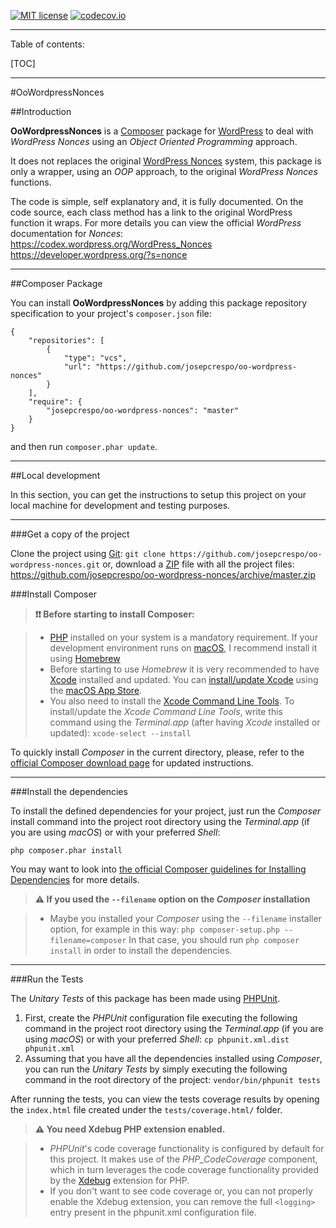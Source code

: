 [![MIT license](https://img.shields.io/github/license/mashape/apistatus.svg)](http://opensource.org/licenses/MIT) [![codecov.io](https://img.shields.io/codecov/c/github/josepcrespo/oo-wordpress-nonces.svg)](https://codecov.io/github/josepcrespo/oo-wordpress-nonces)

----------

Table of contents:

[TOC]

----------

#OoWordpressNonces

##Introduction

**OoWordpressNonces** is a [Composer](https://getcomposer.org/) package for [WordPress](https://wordpress.org/) to deal with *WordPress Nonces* using an *Object Oriented Programming* approach.

It does not replaces the original [WordPress Nonces](https://codex.wordpress.org/WordPress_Nonces) system, this package is only a wrapper, using an *OOP* approach, to the original *WordPress Nonces* functions.

The code is simple, self explanatory and, it is fully documented. On the code source, each class method has a link to the original WordPress function it wraps. For more details you can view the official *WordPress* documentation for *Nonces*:
https://codex.wordpress.org/WordPress_Nonces
https://developer.wordpress.org/?s=nonce

----------

##Composer Package

You can install **OoWordpressNonces** by adding this package repository specification to your project's `composer.json` file:
<pre><code class="language-javascript">{
    "repositories": [
        {
            "type": "vcs",
            "url": "https://github.com/josepcrespo/oo-wordpress-nonces"
        }
    ],
    "require": {
        "josepcrespo/oo-wordpress-nonces": "master"
    }
}
</code></pre>
and then run `composer.phar update`.

----------

##Local development

In this section, you can get the instructions to setup this project on your local machine for development and testing purposes.

----------

###Get a copy of the project

Clone the project using [Git](https://git-scm.com/):
`git clone https://github.com/josepcrespo/oo-wordpress-nonces.git`
or, download a [ZIP](https://en.wikipedia.org/wiki/Zip_%28file_format%29) file with all the project files:
https://github.com/josepcrespo/oo-wordpress-nonces/archive/master.zip

###Install Composer

> **:exclamation::exclamation: Before starting to install Composer:**

> - [PHP](http://www.php.net/) installed on your system is a mandatory requirement. If your development environment runs on [macOS](https://www.apple.com/macos/), I recommend install it using [Homebrew](https://brew.sh/)
> - Before starting to use *Homebrew* it is very recommended to have [Xcode](https://developer.apple.com/xcode/) installed and updated. You can [install/update Xcode](https://itunes.apple.com/es/app/xcode/id497799835?mt=12) using the [macOS App Store](https://www.appstore.com/). 
> - You also need to install the [Xcode Command Line Tools](https://developer.apple.com/xcode/features/). To install/update the *Xcode Command Line Tools*, write this command using the *Terminal.app* (after having *Xcode* installed or updated):
> `xcode-select --install`

To quickly install *Composer* in the current directory, please, refer to the [official Composer download page](https://getcomposer.org/download/) for updated instructions.

----------

###Install the dependencies

To install the defined dependencies for your project, just run the *Composer* install command into the project root directory using the *Terminal.app* (if you are using *macOS*) or with your preferred *Shell*:

`php composer.phar install`

You may want to look into [the official Composer guidelines for Installing Dependencies](https://getcomposer.org/doc/01-basic-usage.md#installing-dependencies) for more details.
> **:warning: If you used the `--filename` option on the *Composer* installation**

> - Maybe you installed your *Composer* using the `--filename` installer option, for example in this way:
> `php composer-setup.php --filename=composer`
> In that case, you should run `php composer install` in order to install the dependencies.

----------

###Run the Tests

The *Unitary Tests* of this package has been made using [PHPUnit](https://phpunit.de/).

1. First, create the *PHPUnit* configuration file executing the following command in the project root directory using the *Terminal.app* (if you are using *macOS*) or with your preferred *Shell*:
`cp phpunit.xml.dist phpunit.xml`
2. Assuming that you have all the dependencies installed using *Composer*, you can run the *Unitary Tests* by simply executing the following command in the root directory of the project:
`vendor/bin/phpunit tests`

After running the tests, you can view the tests coverage results by opening the `index.html` file created under the `tests/coverage.html/` folder.

> **:warning: You need Xdebug PHP extension enabled.**

> - *PHPUnit*'s code coverage functionality is configured by default for this project. It makes use of the *PHP_CodeCoverage* component, which in turn leverages the code coverage functionality provided by the [Xdebug](https://xdebug.org/) extension for PHP.
> - If you don't want to see code coverage or, you can not properly enable the Xdebug extension, you can remove the full `<logging>` entry present in the phpunit.xml configuration file.